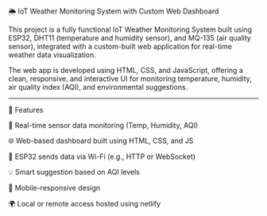🌦️ IoT Weather Monitoring System with Custom Web Dashboard

This project is a fully functional IoT Weather Monitoring System built using ESP32, DHT11 (temperature and humidity sensor), and MQ-135 (air quality sensor), integrated with a custom-built web application for real-time weather data visualization.

The web app is developed using HTML, CSS, and JavaScript, offering a clean, responsive, and interactive UI for monitoring temperature, humidity, air quality index (AQI), and environmental suggestions.


---

🧪 Features

🔴 Real-time sensor data monitoring (Temp, Humidity, AQI)

🌐 Web-based dashboard built using HTML, CSS, and JS

📶 ESP32 sends data via Wi-Fi (e.g., HTTP or WebSocket)

💡 Smart suggestion based on AQI levels

📱 Mobile-responsive design

🌍 Local or remote access 
hosted using netlify


